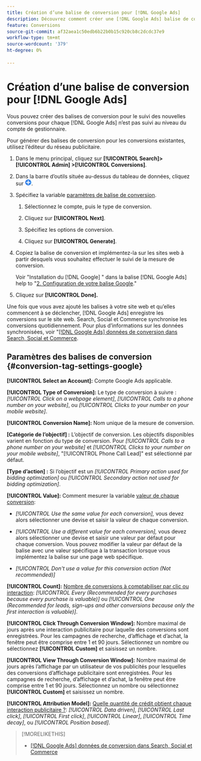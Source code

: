 ```yaml
---
title: Création d’une balise de conversion pour [!DNL Google Ads]
description: Découvrez comment créer une [!DNL Google Ads] balise de conversion.
feature: Conversions
source-git-commit: af32aea1c50edb6b22b0b15c920cb8c2dcdc37e9
workflow-type: tm+mt
source-wordcount: '379'
ht-degree: 0%

---
```


# Création d’une balise de conversion pour [!DNL Google Ads]

Vous pouvez créer des balises de conversion pour le suivi des nouvelles conversions pour chaque [!DNL Google Ads] n’est pas suivi au niveau du compte de gestionnaire.

Pour générer des balises de conversion pour les conversions existantes, utilisez l’éditeur du réseau publicitaire.

1. Dans le menu principal, cliquez sur **[!UICONTROL Search]> [!UICONTROL Admin] >[!UICONTROL Conversions]**.

1. Dans la barre d’outils située au-dessus du tableau de données, cliquez sur ![Créer](/help/search-social-commerce/assets/add.png "Créer").

1. Spécifiez la variable [paramètres de balise de conversion](#conversion-tag-settings-google).

   1. Sélectionnez le compte, puis le type de conversion.

   1. Cliquez sur **[!UICONTROL Next]**.

   1. Spécifiez les options de conversion.

   1. Cliquez sur **[!UICONTROL Generate]**.

1. Copiez la balise de conversion et implémentez-la sur les sites web à partir desquels vous souhaitez effectuer le suivi de la mesure de conversion.

   Voir &quot;Installation du [!DNL Google] &quot; dans la balise [!DNL Google Ads] help to &quot;[2. Configuration de votre balise Google](https://support.google.com/google-ads/answer/12215519).&quot;

1. Cliquez sur **[!UICONTROL Done].**

Une fois que vous avez ajouté les balises à votre site web et qu’elles commencent à se déclencher, [!DNL Google Ads] enregistre les conversions sur le site web. Search, Social et Commerce synchronise les conversions quotidiennement. Pour plus d’informations sur les données synchronisées, voir &quot;[[!DNL Google Ads] données de conversion dans Search, Social et Commerce](/help/search-social-commerce/campaign-management/introduction/google-conversion-data.md).

## Paramètres des balises de conversion {#conversion-tag-settings-google}

**[!UICONTROL Select an Account]:** Compte Google Ads applicable.

**[!UICONTROL Type of Conversion]:** Le type de conversion à suivre : *[!UICONTROL Click on a webpage element]*, *[!UICONTROL Calls to a phone number on your website]*, ou *[!UICONTROL Clicks to your number on your mobile website]*.

**[!UICONTROL Conversion Name]:** Nom unique de la mesure de conversion.

**\[Catégorie de l’objectif\] :** L’objectif de conversion. Les objectifs disponibles varient en fonction du type de conversion. Pour *[!UICONTROL Calls to a phone number on your website]* et *[!UICONTROL Clicks to your number on your mobile website]*, &quot;[!UICONTROL Phone Call Lead]&quot; est sélectionné par défaut.

**\[Type d’action\] :** Si l’objectif est un *[!UICONTROL Primary action used for bidding optimization]* ou *[!UICONTROL Secondary action not used for bidding optimization]*.

**[!UICONTROL Value]:** Comment mesurer la variable [valeur de chaque conversion](https://support.google.com/google-ads/answer/3419241):

* *[!UICONTROL Use the same value for each conversion],* vous devez alors sélectionner une devise et saisir la valeur de chaque conversion.

* *[!UICONTROL Use a different value for each conversion],* vous devez alors sélectionner une devise et saisir une valeur par défaut pour chaque conversion. Vous pouvez modifier la valeur par défaut de la balise avec une valeur spécifique à la transaction lorsque vous implémentez la balise sur une page web spécifique.

* *[!UICONTROL Don't use a value for this conversion action (Not recommended)]*

**[!UICONTROL Count]:** [Nombre de conversions à comptabiliser par clic ou interaction](https://support.google.com/google-ads/answer/3438531): *[!UICONTROL Every (Recommended for every purchases because every purchase is valuable)]* ou *[!UICONTROL One (Recommended for leads, sign-ups and other conversions because only the first interaction is valuable)]*.

**[!UICONTROL Click Through Conversion Window]:** Nombre maximal de jours après une interaction publicitaire pour laquelle des conversions sont enregistrées. Pour les campagnes de recherche, d’affichage et d’achat, la fenêtre peut être comprise entre 1 et 90 jours. Sélectionnez un nombre ou sélectionnez **[!UICONTROL Custom]** et saisissez un nombre.

**[!UICONTROL View Through Conversion Window]:** Nombre maximal de jours après l’affichage par un utilisateur de vos publicités pour lesquelles des conversions d’affichage publicitaire sont enregistrées. Pour les campagnes de recherche, d’affichage et d’achat, la fenêtre peut être comprise entre 1 et 90 jours. Sélectionnez un nombre ou sélectionnez **[!UICONTROL Custom]** et saisissez un nombre.

**[!UICONTROL Attribution Model]:** [Quelle quantité de crédit obtient chaque interaction publicitaire ?](https://support.google.com/google-ads/answer/6259715?sjid=8211249329930775138): *[!UICONTROL Data driven]*, *[!UICONTROL Last click]*, *[!UICONTROL First click]*, *[!UICONTROL Linear]*, *[!UICONTROL Time decay]*, ou *[!UICONTROL Position based]*.

>[!MORELIKETHIS]
>
>* [[!DNL Google Ads] données de conversion dans Search, Social et Commerce](/help/search-social-commerce/campaign-management/introduction/google-conversion-data.md)
